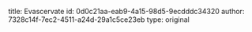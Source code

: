 title: Evascervate
id: 0d0c21aa-eab9-4a15-98d5-9ecdddc34320
author: 7328c14f-7ec2-4511-a24d-29a1c5ce23eb
type: original
